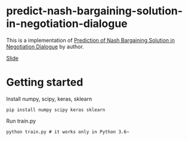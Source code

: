 # predict-nash-bargaining-solution-in-negotiation-dialogue
This is a implementation of [Prediction of Nash Bargaining Solution in Negotiation Dialogue](https://link.springer.com/chapter/10.1007/978-3-319-97304-3_60) by author.

[Slide](https://www.slideshare.net/slideshow/embed_code/key/bEePiwHewXsEt)

# Getting started
Install numpy, scipy, keras, sklearn
```
pip install numpy scipy keras sklearn
```

Run train.py
```
python train.py # it works only in Python 3.6~
```
